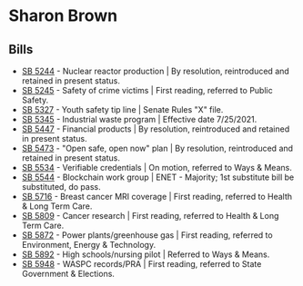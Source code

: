 # Sharon Brown
## Bills
* [SB 5244](/bill/2021-22/sb/5244/) - Nuclear reactor production | By resolution, reintroduced and retained in present status.
* [SB 5245](/bill/2021-22/sb/5245/) - Safety of crime victims | First reading, referred to Public Safety.
* [SB 5327](/bill/2021-22/sb/5327/) - Youth safety tip line | Senate Rules "X" file.
* [SB 5345](/bill/2021-22/sb/5345/) - Industrial waste program | Effective date 7/25/2021.
* [SB 5447](/bill/2021-22/sb/5447/) - Financial products | By resolution, reintroduced and retained in present status.
* [SB 5473](/bill/2021-22/sb/5473/) - "Open safe, open now" plan | By resolution, reintroduced and retained in present status.
* [SB 5534](/bill/2021-22/sb/5534/) - Verifiable credentials | On motion, referred to Ways & Means.
* [SB 5544](/bill/2021-22/sb/5544/) - Blockchain work group | ENET - Majority; 1st substitute bill be substituted, do pass.
* [SB 5716](/bill/2021-22/sb/5716/) - Breast cancer MRI coverage | First reading, referred to Health & Long Term Care.
* [SB 5809](/bill/2021-22/sb/5809/) - Cancer research | First reading, referred to Health & Long Term Care.
* [SB 5872](/bill/2021-22/sb/5872/) - Power plants/greenhouse gas | First reading, referred to Environment, Energy & Technology.
* [SB 5892](/bill/2021-22/sb/5892/) - High schools/nursing pilot | Referred to Ways & Means.
* [SB 5948](/bill/2021-22/sb/5948/) - WASPC records/PRA | First reading, referred to State Government & Elections.
